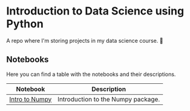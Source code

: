 # Introduction to Data Science using Python

A repo where I'm storing projects in my data science course. 🚀

## Notebooks

Here you can find a table with the notebooks and their descriptions.

| Notebook | Description |
| -------- | ----------- |
| [Intro to Numpy](notebooks/Lesson%20II%20-%20Numpy%20Intro.ipynb) | Introduction to the Numpy package. |
